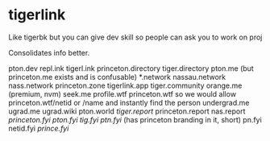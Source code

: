 # tigerlink

Like tigerbk but you can give dev skill so people can ask you to work on proj

Consolidates info better.

pton.dev
repl.ink
tigerl.ink
princeton.directory
tiger.directory
pton.me (but princeton.me exists and is confusable)
*.network
nassau.network
nass.network
princeton.zone
tigerlink.app
tiger.community
orange.me (premium, nvm)
seek.me
profile.wtf
princeton.wtf
so we would allow princeton.wtf/netid or /name and instantly find the person
undergrad.me
ugrad.me
ugrad.wiki
pton.world
*tiger.report*
princeton.report
nas.report
*princeton.fyi*
*pton.fyi*
*tig.fyi*
*ptn.fyi* (has princeton branding in it, short)
pn.fyi
netid.fyi
*prince.fyi*
